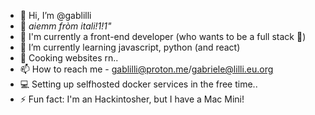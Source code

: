 - 👋 Hi, I’m @gablilli
- 🍕 *aiemm fròm itali!1!1"*
- 👀 I'm currently a front-end developer (who wants to be a full stack 🫠)
- 🌱 I’m currently learning javascript, python (and react)
- 🍳 Cooking websites rn..
- 📫 How to reach me - gablilli@proton.me/gabriele@lilli.eu.org
- 💻 Setting up selfhosted docker services in the free time..
- ⚡ Fun fact: I'm an Hackintosher, but I have a Mac Mini!

